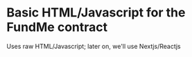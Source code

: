 # Basic HTML/Javascript for the FundMe contract

Uses raw HTML/Javascript; later on, we'll use Nextjs/Reactjs
